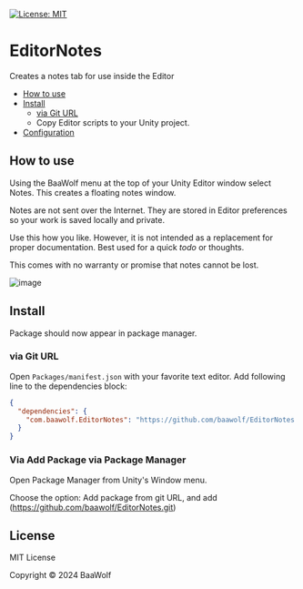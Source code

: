 [![License: MIT](https://img.shields.io/badge/License-MIT-green.svg)](https://opensource.org/licenses/MIT)

# EditorNotes

Creates a notes tab for use inside the Editor

- [How to use](#how-to-use)
- [Install](#install)
  - [via Git URL](#via-git-url)
  - Copy Editor scripts to your Unity project. 
- [Configuration](#configuration)

## How to use

Using the BaaWolf menu at the top of your Unity Editor window select Notes. This creates a floating notes window.

Notes are not sent over the Internet. They are stored in Editor preferences so your work is saved locally and private.

Use this how you like. However, it is not intended as a replacement for proper documentation. Best used for a quick *todo* or thoughts.

This comes with no warranty or promise that notes cannot be lost.

![image](https://github.com/GavWood/EditorNotes/assets/17795588/8aef5919-3f6c-4e1a-bb81-3387cba6aaaf)

## Install

Package should now appear in package manager.

### via Git URL

Open `Packages/manifest.json` with your favorite text editor. Add following line to the dependencies block:
```json
{
  "dependencies": {
    "com.baawolf.EditorNotes": "https://github.com/baawolf/EditorNotes.git"
  }
}
```

### Via Add Package via Package Manager

Open Package Manager from Unity's Window menu.

Choose the option: Add package from git URL, and add (https://github.com/baawolf/EditorNotes.git)

## License

MIT License

Copyright © 2024 BaaWolf
